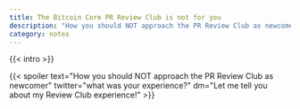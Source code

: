 ```yaml
---
title: The Bitcoin Core PR Review Club is not for you
description: "How you should NOT approach the PR Review Club as newcomer"
category: notes
---
```


{{< intro >}}

{{< spoiler text="How you should NOT approach the PR Review Club as newcomer" twitter="what was your experience?" dm="Let me tell you about my Review Club experience!" >}}
